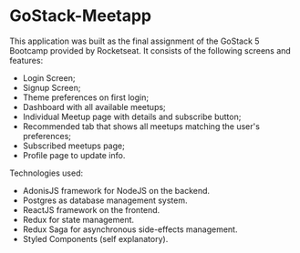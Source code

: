 # GoStack-Meetapp

This application was built as the final assignment of the GoStack 5 Bootcamp provided by Rocketseat. It consists of the following screens and features:

* Login Screen;
* Signup Screen;
* Theme preferences on first login;
* Dashboard with all available meetups;
* Individual Meetup page with details and subscribe button;
* Recommended tab that shows all meetups matching the user's preferences;
* Subscribed meetups page;
* Profile page to update info.

Technologies used: 
* AdonisJS framework for NodeJS on the backend.
* Postgres as database management system.
* ReactJS framework on the frontend.
* Redux for state management.
* Redux Saga for asynchronous side-effects management.
* Styled Components (self explanatory).
